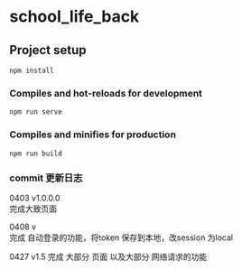 # school_life_back

## Project setup
```
npm install
```

### Compiles and hot-reloads for development
```
npm run serve
```

### Compiles and minifies for production
```
npm run build
```

### commit 更新日志
0403    v1.0.0.0  
完成大致页面  

0408    v    
完成 自动登录的功能，将token 保存到本地，改session 为local 

0427 v1.5
完成 大部分 页面 以及大部分 网络请求的功能

